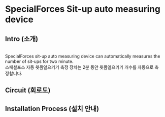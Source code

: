 # SpecialForces Sit-up auto measuring device

## Intro (소개)
</br> SpecialForces sit-up auto measuring device can automatically measures the number of sit-ups for two minute.
</br> 스페셜포스 자동 윗몸일으키기 측정 장치는 2분 동안 윗몸일으키기 개수를 자동으로 측정합니다.

## Circuit (회로도)


## Installation Process (설치 안내)
 
